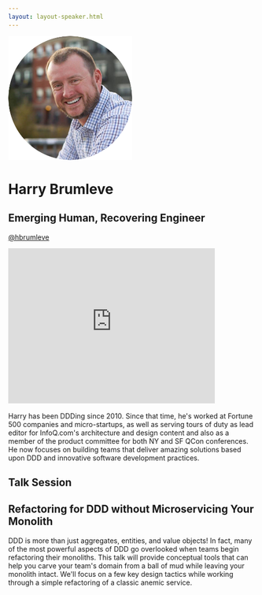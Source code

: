 ```yaml
---
layout: layout-speaker.html
---
```


<div class="container section featured-speaker">
  <div class="row">
    <div class="col-xs-12 col-sm-2 img-container">
      <img class="speaker-page-img" src="../img/speakers/Harry-Brumleve-ON.png">
    </div>
    <div class="col-xs-12 col-sm-10 copy-container">
      <h1 class="speaker-header">Harry Brumleve</h1>
      <h2 class="speaker-subtitle">Emerging Human, Recovering Engineer</h2>
      <p class="copy"><a class="speaker-handle" href="https://twitter.com/hbrumleve" target="_blank">@hbrumleve</a></p>
      <div class="video-responsive">
        <iframe width="420" height="315" src="http://www.youtube.com/embed/6CcYBw" frameborder="0" allowfullscreen></iframe>
      </div>
      <p class="copy"></p>
      <p class="copy">Harry has been DDDing since 2010. Since that time, he's worked at Fortune 500 companies and micro-startups, as well as serving tours of duty as lead editor for InfoQ.com's architecture and design content and also as a member of the product committee for both NY and SF QCon conferences. He now focuses on building teams that deliver amazing solutions based upon DDD and innovative software development practices.</p>
      <h2 class="speaker-subheader">Talk Session</h2>
        <h2 class="speaker-subheader gold">Refactoring for DDD without Microservicing Your Monolith</h2>
        <p class="copy">DDD is more than just aggregates, entities, and value objects! In fact, many of the most powerful aspects of DDD go overlooked when teams begin refactoring their monoliths. This talk will provide conceptual tools that can help you carve your team's domain from a ball of mud while leaving your monolith intact. We'll focus on a few key design tactics while working through a simple refactoring of a classic anemic service.</p>
      <!--<a class="btn" href="https://ti.to/explore-ddd-conference/2017">Buy Tickets</a>-->
    </div>
  </div>
</div>